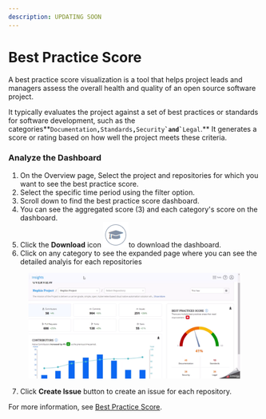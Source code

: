 ```yaml
---
description: UPDATING SOON
---
```


# Best Practice Score

A best practice score visualization is a tool that helps project leads and managers assess the overall health and quality of an open source software project.

It typically evaluates the project against a set of best practices or standards for software development, such as the categories**`Documentation`**`,`**`Standards`**`,`**`Security`**`` `and` ``**`Legal`.** It generates a score or rating based on how well the project meets these criteria.

### Analyze the Dashboard

1. On the Overview page, Select the project and repositories for which you want to see the best practice score.
2. Select the specific time period using the filter option.
3. Scroll down to find the best practice score dashboard.
4. You can see the aggregated score (3) and each category's score on the dashboard.
5. Click the **Download** icon ![](<../../../../.gitbook/assets/image (93).png>)to download the dashboard.&#x20;
6. Click on any category to see the expanded page where you can see the detailed analyis for each repositories

<figure><img src="../../../../.gitbook/assets/2023-08-30_12h53_49.gif" alt=""><figcaption></figcaption></figure>

7. Click **Create Issue** button to create an issue for each repository.

For more information, see [Best Practice Score](https://docs.linuxfoundation.org/lfx/insights/v2-current/all-projects/project-analytics/project-health-overview/best-practices-score).
